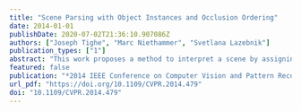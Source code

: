 ```yaml
---
title: "Scene Parsing with Object Instances and Occlusion Ordering"
date: 2014-01-01
publishDate: 2020-07-02T21:36:10.907086Z
authors: ["Joseph Tighe", "Marc Niethammer", "Svetlana Lazebnik"]
publication_types: ["1"]
abstract: "This work proposes a method to interpret a scene by assigning a semantic label at every pixel and inferring the spatial extent of individual object instances together with their occlusion relationships. Starting with an initial pixel labeling and a set of candidate object masks for a given test image, we select a subset of objects that explain the image well and have valid overlap relationships and occlusion ordering. This is done by minimizing an integer quadratic program either using a greedy method or a standard solver. Then we alternate between using the object predictions to refine the pixel labels and vice versa. The proposed system obtains promising results on two challenging subsets of the LabelMe and SUN datasets, the largest of which contains 45,676 images and 232 classes."
featured: false
publication: "*2014 IEEE Conference on Computer Vision and Pattern Recognition, CVPR 2014, Columbus, OH, USA, June 23-28, 2014*"
url_pdf: "https://doi.org/10.1109/CVPR.2014.479"
doi: "10.1109/CVPR.2014.479"
---
```


